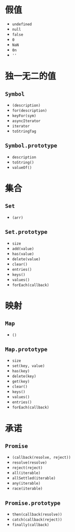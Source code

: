 # 假值
- `undefined`
- `null`
- `false`
- `0`
- `NaN`
- `0n`
- `''`
# 独一无二的值
## `Symbol`
- `(description)`
- `for(description)`
- `keyFor(sym)`
- `asyncIterator`
- `iterator`
- `toStringTag`
## `Symbol.prototype`
- `description`
- `toString()`
- `valueOf()`
# 集合
## `Set`
- `(arr)`
## `Set.prototype`
- `size`
- `add(value)`
- `has(value)`
- `delete(value)`
- `clear()`
- `entries()`
- `keys()`
- `values()`
- `forEach(callback)`
# 映射
## `Map`
- `()`
## `Map.prototype`
- `size`
- `set(key, value)`
- `has(key)`
- `delete(key)`
- `get(key)`
- `clear()`
- `keys()`
- `values()`
- `entries()`
- `forEach(callback)`
# 承诺
## `Promise`
- `(callback(resolve, reject))`
- `resolve(resolve)`
- `reject(reject)`
- `all(iterable)`
- `allSettled(iterable)`
- `any(iterable)`
- `race(iterable)`
## `Promise.prototype`
- `then(callback(resolve))`
- `catch(callback(reject))`
- `finally(callback)`